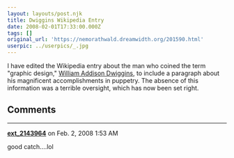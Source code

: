 ```yaml
---
layout: layouts/post.njk
title: Dwiggins Wikipedia Entry
date: 2008-02-01T17:33:00.000Z
tags: []
original_url: 'https://nemorathwald.dreamwidth.org/201590.html'
userpic: ../userpics/_.jpg
---
```

I have edited the Wikipedia entry about the man who coined the term "graphic design," [William Addison Dwiggins](http://en.wikipedia.org/wiki/William_Addison_Dwiggins), to include a paragraph about his magnificent accomplishments in puppetry. The absence of this information was a terrible oversight, which has now been set right.

## Comments

---

**[ext_2143964](https://www.dreamwidth.org/users/ext_2143964)** on Feb. 2, 2008 1:53 AM

good catch....lol
